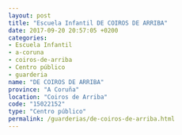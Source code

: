 ```yaml
---
layout: post
title: "Escuela Infantil DE COIROS DE ARRIBA"
date: 2017-09-20 20:57:05 +0200
categories:
- Escuela Infantil
- a-coruna
- coiros-de-arriba
- Centro público
- guarderia
name: "DE COIROS DE ARRIBA"
province: "A Coruña"
location: "Coiros de Arriba"
code: "15022152"
type: "Centro público"
permalink: /guarderias/de-coiros-de-arriba.html
---
```


